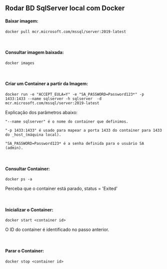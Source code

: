 ## Rodar BD SqlServer local com Docker

#### Baixar imagem:

```
docker pull mcr.microsoft.com/mssql/server:2019-latest
```

<br>

#### Consultar imagem baixada:

```
docker images
```

<br>

#### Criar um Container a partir da Imagem:
```
docker run -e "ACCEPT_EULA=Y" -e "SA_PASSWORD=Password123*" -p 1433:1433 --name sqlserver -h sqlserver  -d mcr.microsoft.com/mssql/server:2019-latest
```

Explicação dos parâmetros abaixo: 

```
"--name sqlserver" é o nome do container que definimos.

"-p 1433:1433" é usado para mapear a porta 1433 do container para 1433 do _host_(máquina local).  

"SA_PASSWORD=Password123* é a senha definida para o usuário SA (admin).
```

<br>


#### Consultar Container:
```
docker ps -a
```
Perceba que o container está parado, status = 'Exited'

<br>


#### Inicializar o Container:
```
docker start <container id>
```
O ID do container é identificado no passo anterior. 

<br>


#### Parar o Container:
```
docker stop <container id>
```

<br>
